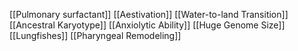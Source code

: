 [[Pulmonary surfactant]]
[[Aestivation]]
[[Water-to-land Transition]]
[[Ancestral Karyotype]]
[[Anxiolytic Ability]]
[[Huge Genome Size]]
[[Lungfishes]]
[[Pharyngeal Remodeling]]
